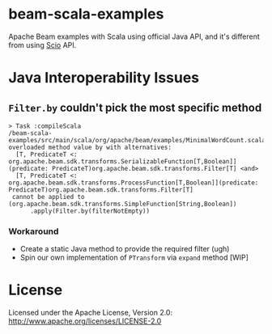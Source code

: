 # beam-scala-examples
Apache Beam examples with Scala using official Java API, and it's different from using [Scio](https://github.com/spotify/scio) API.

# Java Interoperability Issues

## `Filter.by` couldn't pick the most specific method
```
> Task :compileScala
/beam-scala-examples/src/main/scala/org/apache/beam/examples/MinimalWordCount.scala:23: overloaded method value by with alternatives:
  [T, PredicateT <: org.apache.beam.sdk.transforms.SerializableFunction[T,Boolean]](predicate: PredicateT)org.apache.beam.sdk.transforms.Filter[T] <and>
  [T, PredicateT <: org.apache.beam.sdk.transforms.ProcessFunction[T,Boolean]](predicate: PredicateT)org.apache.beam.sdk.transforms.Filter[T]
 cannot be applied to (org.apache.beam.sdk.transforms.SimpleFunction[String,Boolean])
      .apply(Filter.by(filterNotEmpty))
```

### Workaround
* Create a static Java method to provide the required filter (ugh)
* Spin our own implementation of `PTransform` via `expand` method [WIP]



# License
Licensed under the Apache License, Version 2.0: http://www.apache.org/licenses/LICENSE-2.0
